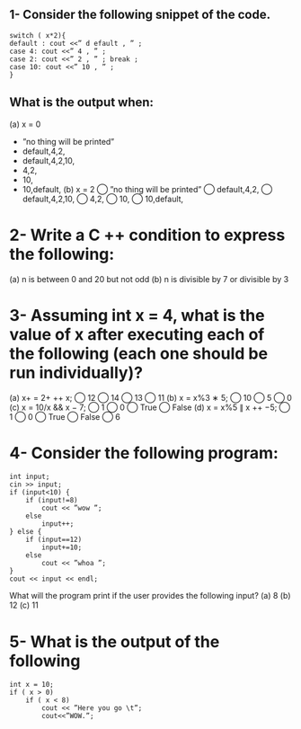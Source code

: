 ## 1- Consider the following snippet of the code.
```
switch ( x*2){
default : cout <<” d efault , ” ;
case 4: cout <<” 4 , ” ;
case 2: cout <<” 2 , ” ; break ;
case 10: cout <<” 10 , ” ;
}
```
## What is the output when:
(a) x = 0
- ”no thing will be printed”
- default,4,2,
- default,4,2,10,
- 4,2,
- 10,
- 10,default,
(b) x = 2
⃝ ”no thing will be printed” ⃝ default,4,2, ⃝ default,4,2,10, ⃝ 4,2, ⃝ 10, ⃝ 10,default,
# 2- Write a C ++ condition to express the following:
(a) n is between 0 and 20 but not odd 
(b) n is divisible by 7 or divisible by 3
# 3- Assuming int x = 4, what is the value of x after executing each of the following (each one should be run individually)?
(a) x+ = 2+ ++ x;
⃝ 12 ⃝ 14 ⃝ 13 ⃝ 11
(b) x = x%3 ∗ 5;
⃝ 10 ⃝ 5 ⃝ 0
(c) x = 10/x && x − 7;
⃝ 1 ⃝ 0 ⃝ True ⃝ False
(d) x = x%5 ∥ x ++ −5;
⃝ 1 ⃝ 0 ⃝ True ⃝ False ⃝ 6
# 4-  Consider the following program:
```
int input;
cin >> input;
if (input<10) {
    if (input!=8)
        cout << ”wow ”;
    else
        input++;
} else {
    if (input==12)
        input+=10;
    else
        cout << ”whoa ”;
}
cout << input << endl;
```
What will the program print if the user provides the following input?
(a) 8
(b) 12
(c) 11
# 5- What is the output of the following
```
int x = 10;
if ( x > 0)
    if ( x < 8)
        cout << ”Here you go \t”;
        cout<<”WOW.”;
```
